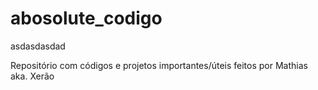 # abosolute_codigo

asdasdasdad

Repositório com códigos e projetos importantes/úteis feitos por Mathias aka. Xerão
